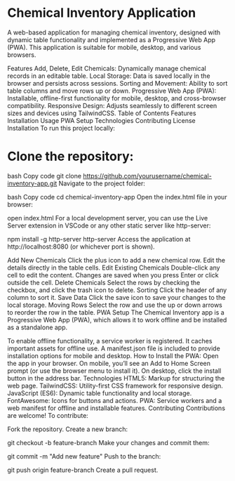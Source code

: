 # Chemical Inventory Application
A web-based application for managing chemical inventory, designed with dynamic table functionality and implemented as a Progressive Web App (PWA). This application is suitable for mobile, desktop, and various browsers.

Features
Add, Delete, Edit Chemicals: Dynamically manage chemical records in an editable table.
Local Storage: Data is saved locally in the browser and persists across sessions.
Sorting and Movement: Ability to sort table columns and move rows up or down.
Progressive Web App (PWA): Installable, offline-first functionality for mobile, desktop, and cross-browser compatibility.
Responsive Design: Adjusts seamlessly to different screen sizes and devices using TailwindCSS.
Table of Contents
Features
Installation
Usage
PWA Setup
Technologies
Contributing
License
Installation
To run this project locally:

# Clone the repository:

bash
Copy code
git clone https://github.com/yourusername/chemical-inventory-app.git
Navigate to the project folder:

bash
Copy code
cd chemical-inventory-app
Open the index.html file in your browser:


open index.html
For a local development server, you can use the Live Server extension in VSCode or any other static server like http-server:


npm install -g http-server
http-server
Access the application at http://localhost:8080 (or whichever port is shown).


Add New Chemicals
Click the plus icon to add a new chemical row.
Edit the details directly in the table cells.
Edit Existing Chemicals
Double-click any cell to edit the content. Changes are saved when you press Enter or click outside the cell.
Delete Chemicals
Select the rows by checking the checkbox, and click the trash icon to delete.
Sorting
Click the header of any column to sort it.
Save Data
Click the save icon to save your changes to the local storage.
Moving Rows
Select the row and use the up or down arrows to reorder the row in the table.
PWA Setup
The Chemical Inventory app is a Progressive Web App (PWA), which allows it to work offline and be installed as a standalone app.

To enable offline functionality, a service worker is registered. It caches important assets for offline use.
A manifest.json file is included to provide installation options for mobile and desktop.
How to Install the PWA:
Open the app in your browser.
On mobile, you’ll see an Add to Home Screen prompt (or use the browser menu to install it).
On desktop, click the install button in the address bar.
Technologies
HTML5: Markup for structuring the web page.
TailwindCSS: Utility-first CSS framework for responsive design.
JavaScript (ES6): Dynamic table functionality and local storage.
FontAwesome: Icons for buttons and actions.
PWA: Service workers and a web manifest for offline and installable features.
Contributing
Contributions are welcome! To contribute:

Fork the repository.
Create a new branch:

git checkout -b feature-branch
Make your changes and commit them:

git commit -m "Add new feature"
Push to the branch:

git push origin feature-branch
Create a pull request.
